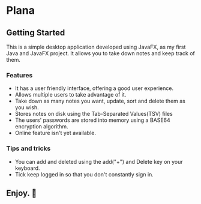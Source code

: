 # Plana

## Getting Started
This is a simple desktop application developed using JavaFX, as my first Java and JavaFX project.
It allows you to take down notes and keep track of them.

### Features
* It has a user friendly interface, offering a good user experience.
* Allows multiple users to take advantage of it.
* Take down as many notes you want, update, sort and delete them as you wish.
* Stores notes on disk using the Tab-Separated Values(TSV) files
* The users' passwords are stored into memory using a BASE64 encryption algorithm.
* Online feature isn't yet available.

### Tips and tricks
* You can add and deleted using the add("+") and Delete key on your keyboard.
* Tick keep logged in so that you don't constantly sign in.

## Enjoy. 🙂

